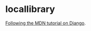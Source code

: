 # locallibrary
[Following the MDN tutorial on Django](https://developer.mozilla.org/en-US/docs/Learn/Server-side/Django).